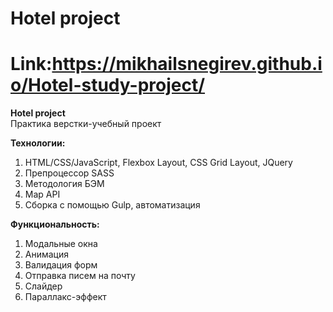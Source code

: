 # Hotel project

# Link:https://mikhailsnegirev.github.io/Hotel-study-project/


**Hotel project**  
Практика верстки-учебный проект

**Технологии:** 
1) HTML/CSS/JavaScript, Flexbox Layout, CSS Grid Layout, JQuery 
2) Препроцессор SASS 
3) Методология БЭМ 
4) Map API 
5) Сборка с помощью Gulp, автоматизация

**Функциональность:** 
1) Модальные окна 
2) Анимация
3) Валидация форм 
4) Отправка писем на почту
5) Слайдер
6) Параллакс-эффект
